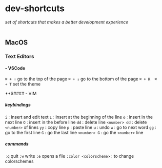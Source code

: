 # dev-shortcuts
*set of shortcuts that makes a better development experience*
<br>
<br>

## MacOS
### Text Editors
#### - VSCode

` ⌘ + ↑ `  go to the top of the page
` ⌘ + ↓ ` go to the bottom of the page
`⌘ + K  ⌘ + T` set the theme

**$#### - VIM
##### keybindings
`i` : insert and edit text
`I` : insert at the beginning of the line 
`o` : insert in the next line
`O` : insert in the before line
`dd` : delete line
`<number> dd` : delete `<number>`  of lines 
`yy` : copy line
`p` : paste line
`u` : undo
`w` : go to next word
`gg` : go to the first line
`G` : go the last line
`<number> G` : go the `<number>` line 

##### commands
`:q` quit
`:w` write 
`:e` opens a file
`:color <colorscheme>` : to change colorschemes



